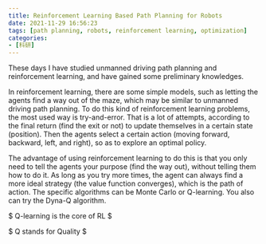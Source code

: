 ```yaml
---
title: Reinforcement Learning Based Path Planning for Robots
date: 2021-11-29 16:56:23
tags: [path planning, robots, reinforcement learning, optimization]
categories:
- [科研]
---
```


These days I have studied unmanned driving path planning and reinforcement learning, and have gained some preliminary knowledges.

In reinforcement learning, there are some simple models, such as letting the agents find a way out of the maze, which may be similar to unmanned driving path planning. To do this kind of reinforcement learning problems, the most used way is try-and-error. That is a lot of attempts, according to the final return (find the exit or not) to update themselves in a certain state (position). Then the agents select a certain action (moving forward, backward, left, and right), so as to explore an optimal policy.

The advantage of using reinforcement learning to do this is that you only need to tell the agents your purpose (find the way out), without telling them how to do it. As long as you try more times, the agent can always find a more ideal strategy (the value function converges), which is the path of action. The specific algorithms can be Monte Carlo or Q-learning. You also can try the Dyna-Q algorithm.

$ Q-learning is the core of RL $

$ Q stands for Quality $
